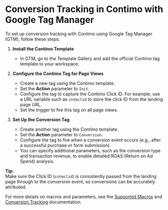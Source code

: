 # Conversion Tracking in Contimo with Google Tag Manager

To set up conversion tracking with Contimo using Google Tag Manager (GTM), follow these steps:

1. **Install the Contimo Template**  
   - In GTM, go to the Template Gallery and add the official Contimo tag template to your workspace.

2. **Configure the Contimo Tag for Page Views**  
   - Create a new tag using the Contimo template.
   - Set the **Action** parameter to `Init`.
   - Configure the tag to capture the Contimo Click ID. For example, use a URL variable such as `cntmclid` to store the click ID from the landing page URL.
   - Set the trigger to fire this tag on all page views.

3. **Set Up the Conversion Tag**  
   - Create another tag using the Contimo template.
   - Set the **Action** parameter to `Conversion`.
   - Configure the tag to fire when a conversion event occurs (e.g., after a successful purchase or form submission).
   - You can specify additional parameters, such as the conversion type and transaction revenue, to enable detailed ROAS (Return on Ad Spend) analysis.

**Tip:**  
Make sure the Click ID (`cntmclid`) is consistently passed from the landing page through to the conversion event, so conversions can be accurately attributed.

For more details on macros and parameters, see the [Supported Macros](01-macro.md) and [Conversion Tracking](02-conversion-tracking.md) documentation.